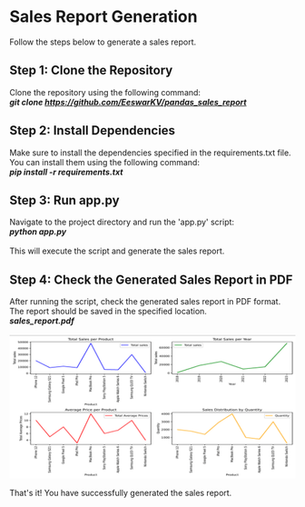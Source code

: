 # Sales Report Generation

Follow the steps below to generate a sales report.

## Step 1: Clone the Repository

Clone the repository using the following command:
<br><em><strong>git clone https://github.com/EeswarKV/pandas_sales_report</em></strong>

## Step 2: Install Dependencies

Make sure to install the dependencies specified in the requirements.txt file. You can install them using the following command:
<br><em><strong>pip install -r requirements.txt</em></strong>

## Step 3: Run app.py

Navigate to the project directory and run the 'app.py' script:
<br><em><strong>python app.py</em></strong>
<br><br>This will execute the script and generate the sales report.

## Step 4: Check the Generated Sales Report in PDF

After running the script, check the generated sales report in PDF format. The report should be saved in the specified location.
<br><em><strong>sales_report.pdf</em></strong><br><br>
![sales report](https://github.com/EeswarKV/pandas_sales_report/blob/main/sample_report.png?raw=true)

That's it! You have successfully generated the sales report.
